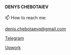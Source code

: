 #### DENYS CHEBOTAIEV

📫 How to reach me:

[denis.chebotaevq@gmail.com](mailto:denis.chebotaevq@gmail.com)

[Telegram](https://t.me/MrVeato)

[Upwork](https://www.upwork.com/freelancers/mrveato)
